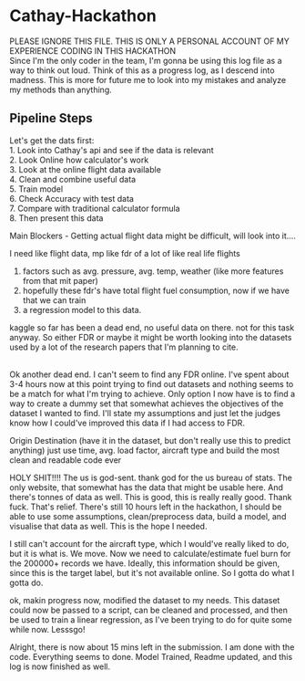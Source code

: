 # Cathay-Hackathon
PLEASE IGNORE THIS FILE. THIS IS ONLY A PERSONAL ACCOUNT OF MY EXPERIENCE CODING IN THIS HACKATHON <br> 
Since I'm the only coder in the team, I'm gonna be using this log file as a way to think out loud.
Think of this as a progress log, as I descend into madness. This is more for future me to look 
into my mistakes and analyze my methods than anything. 

## Pipeline Steps
Let's get the dats first: <br>
    1. Look into Cathay's api and see if the data is relevant <br> 
    2. Look Online how calculator's work <br> 
    3. Look at the online flight data available <br> 
    4. Clean and combine useful data <br> 
    5. Train model <br> 
    6. Check Accuracy with test data <br> 
    7. Compare with traditional calculator formula <br> 
    8. Then present this data <br>  
    
Main Blockers - Getting actual flight data might be difficult, will look into it....

I need like flight data, mp like fdr of a lot of like real life flights 
1. factors such as avg. pressure, avg. temp, weather (like more features from that mit paper) 
2. hopefully these fdr's have total flight fuel consumption, now if we have that we can train 
3. a regression model to this data. 

kaggle so far has been a dead end, no useful data on there. not for this task anyway. So either 
FDR or maybe it might be worth looking into the datasets used by a lot of the research papers
that I'm planning to cite. <br> <br>

Ok another dead end. I can't seem to find any FDR online. I've spent about 3-4 hours now at this point 
trying to find out datasets and nothing seems to be a match for what I'm trying to achieve.
Only option I now have is to find a way to create a dummy set that somewhat achieves the objectives of 
the dataset I wanted to find. I'll state my assumptions and just let the judges know how I could've 
improved this data if I had access to FDR. 

Origin Destination (have it in the dataset, but don't really 
use this to predict anything) 
just use time, avg. load factor, aircraft type and build the 
most clean and readable code ever

HOLY SHIT!!!! 
The us is god-sent. thank god for the us bureau of stats. The only website, that 
somewhat has the data that might be usable here. And there's tonnes of data as well. 
This is good, this is really really good. Thank fuck. That's relief. There's still 10
hours left in the hackathon, I should be able to use some assumptions, clean/preprocess
data, build a model, and visualise that data as well. This is the hope I needed. 

I still can't account for the aircraft type, which I would've really liked to do, but it 
is what is. We move. Now we need to calculate/estimate fuel burn for the 200000+ records
we have. Ideally, this information should be given, since this is the target label, but 
it's not available online. So I gotta do what I gotta do. 

ok, makin progress now, modified the dataset to my needs. This dataset could now be passed 
to a script, can be cleaned and processed, and then be used to train a linear regression, 
as I've been trying to do for quite some while now. Lesssgo! 

Alright, there is now about 15 mins left in the submission. I am done with the code. Everything seems to
done. Model Trained, Readme updated, and this log is now finished as well. 
